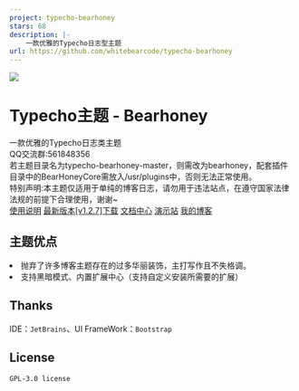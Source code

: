 ```yaml
---
project: typecho-bearhoney
stars: 68
description: |-
    一款优雅的Typecho日志型主题
url: https://github.com/whitebearcode/typecho-bearhoney
---
```


<img src="https://i.ibb.co/sQ4KYQr/screenshot.jpg">
<h1>Typecho主题 - Bearhoney</h1>
一款优雅的Typecho日志类主题<br>
QQ交流群:561848356<br>
<a>若主题目录名为typecho-bearhoney-master，则需改为bearhoney，配套插件目录中的BearHoneyCore需放入/usr/plugins中，否则无法正常使用。</a><br>
<a>特别声明:本主题仅适用于单纯的博客日志，请勿用于违法站点，在遵守国家法律法规的前提下合理使用，谢谢~</a><br>
<a href = "https://www.bearnotion.ru/typecho-bearhoney.html">使用说明</a>
<a href = "https://github.com/whitebearcode/typecho-bearhoney/releases/download/v1.2.7/Bearhoney_v1.2.7.release.zip">最新版本[v1.2.7]下载</a>
<a href = "https://docs.whitebear.dev/">文档中心</a>
<a href = "https://bearhoney.typecho.ru/">演示站</a>
<a href = "https://www.bearnotion.ru/">我的博客</a><br>
<h2>主题优点</h2>
<li>抛弃了许多博客主题存在的过多华丽装饰，主打写作且不失格调。</li>
<li>支持黑暗模式、内置扩展中心（支持自定义安装所需要的扩展）</li>
<h2>Thanks</h2>
IDE：<code>JetBrains</code>、UI FrameWork：<code>Bootstrap</code>
<h2>License</h2>
<code>GPL-3.0 license</code>
